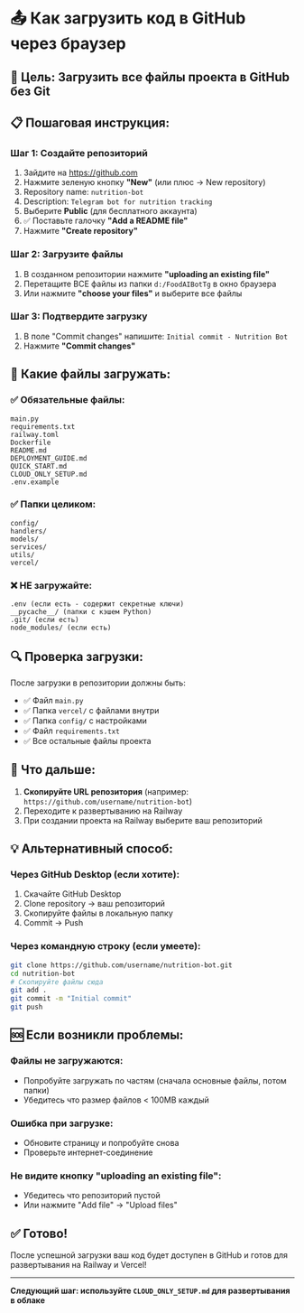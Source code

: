 # 📤 Как загрузить код в GitHub через браузер

## 🎯 Цель: Загрузить все файлы проекта в GitHub без Git

## 📋 Пошаговая инструкция:

### Шаг 1: Создайте репозиторий
1. Зайдите на https://github.com
2. Нажмите зеленую кнопку **"New"** (или плюс → New repository)
3. Repository name: `nutrition-bot`
4. Description: `Telegram bot for nutrition tracking`
5. Выберите **Public** (для бесплатного аккаунта)
6. ✅ Поставьте галочку **"Add a README file"**
7. Нажмите **"Create repository"**

### Шаг 2: Загрузите файлы
1. В созданном репозитории нажмите **"uploading an existing file"**
2. Перетащите ВСЕ файлы из папки `d:/FoodAIBotTg` в окно браузера
3. Или нажмите **"choose your files"** и выберите все файлы

### Шаг 3: Подтвердите загрузку
1. В поле "Commit changes" напишите: `Initial commit - Nutrition Bot`
2. Нажмите **"Commit changes"**

## 📁 Какие файлы загружать:

### ✅ Обязательные файлы:
```
main.py
requirements.txt
railway.toml
Dockerfile
README.md
DEPLOYMENT_GUIDE.md
QUICK_START.md
CLOUD_ONLY_SETUP.md
.env.example
```

### ✅ Папки целиком:
```
config/
handlers/
models/
services/
utils/
vercel/
```

### ❌ НЕ загружайте:
```
.env (если есть - содержит секретные ключи)
__pycache__/ (папки с кэшем Python)
.git/ (если есть)
node_modules/ (если есть)
```

## 🔍 Проверка загрузки:

После загрузки в репозитории должны быть:
- ✅ Файл `main.py`
- ✅ Папка `vercel/` с файлами внутри
- ✅ Папка `config/` с настройками
- ✅ Файл `requirements.txt`
- ✅ Все остальные файлы проекта

## 🚀 Что дальше:

1. **Скопируйте URL репозитория** (например: `https://github.com/username/nutrition-bot`)
2. Переходите к развертыванию на Railway
3. При создании проекта на Railway выберите ваш репозиторий

## 💡 Альтернативный способ:

### Через GitHub Desktop (если хотите):
1. Скачайте GitHub Desktop
2. Clone repository → ваш репозиторий
3. Скопируйте файлы в локальную папку
4. Commit → Push

### Через командную строку (если умеете):
```bash
git clone https://github.com/username/nutrition-bot.git
cd nutrition-bot
# Скопируйте файлы сюда
git add .
git commit -m "Initial commit"
git push
```

## 🆘 Если возникли проблемы:

### Файлы не загружаются:
- Попробуйте загружать по частям (сначала основные файлы, потом папки)
- Убедитесь что размер файлов < 100MB каждый

### Ошибка при загрузке:
- Обновите страницу и попробуйте снова
- Проверьте интернет-соединение

### Не видите кнопку "uploading an existing file":
- Убедитесь что репозиторий пустой
- Или нажмите "Add file" → "Upload files"

## ✅ Готово!

После успешной загрузки ваш код будет доступен в GitHub и готов для развертывания на Railway и Vercel!

---

**Следующий шаг: используйте `CLOUD_ONLY_SETUP.md` для развертывания в облаке**
